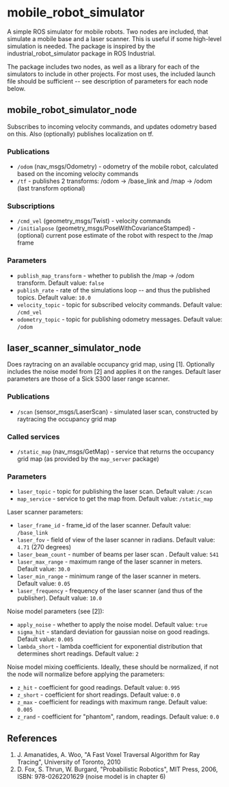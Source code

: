 # mobile_robot_simulator
A simple ROS simulator for mobile robots. Two nodes are included, that simulate a mobile base and a laser scanner. 
This is useful if some high-level simulation is needed. The package is inspired by the industrial_robot_simulator package in ROS Industrial.

The package includes two nodes, as well as a library for each of the simulators to include in other projects. For most uses, the included launch file should be sufficient -- see description of parameters for each node below.

## mobile_robot_simulator_node
Subscribes to incoming velocity commands, and updates odometry based on this. Also (optionally) publishes localization on tf.

### Publications
- `/odom` (nav_msgs/Odometry) - odometry of the mobile robot, calculated based on the incoming velocity commands
- `/tf` - publishes 2 transforms: /odom -> /base_link and /map -> /odom (last transform optional)

### Subscriptions
- `/cmd_vel` (geometry_msgs/Twist) - velocity commands 
- `/initialpose` (geometry_msgs/PoseWithCovarianceStamped) - (optional) current pose estimate of the robot with respect to the /map frame

### Parameters
- `publish_map_transform` - whether to publish the  /map -> /odom transform. Default value: `false`
- `publish_rate` - rate of the simulations loop -- and thus the published topics. Default value: `10.0`
- `velocity_topic` - topic for subscribed velocity commands. Default value: `/cmd_vel`
- `odometry_topic` - topic for publishing odometry messages. Default value: `/odom`


## laser_scanner_simulator_node
Does raytracing on an available occupancy grid map, using [1]. Optionally includes the noise model from [2] and applies it on the ranges. Default laser parameters are those of a Sick S300 laser range scanner.

### Publications
- `/scan` (sensor_msgs/LaserScan) - simulated laser scan, constructed by raytracing the occupancy grid map

### Called services
- `/static_map` (nav_msgs/GetMap) - service that returns the occupancy grid map (as provided by the `map_server` package)

### Parameters
- `laser_topic` - topic for publishing the laser scan. Default value: `/scan`
- `map_service` - service to get the map from. Default value: `/static_map`

Laser scanner parameters:

- `laser_frame_id` - frame_id of the laser scanner. Default value: `/base_link`
- `laser_fov` - field of view of the laser scanner in radians. Default value: `4.71` (270 degrees)
- `laser_beam_count` - number of beams per laser scan . Default value: `541`
- `laser_max_range` - maximum range of the laser scanner in meters. Default value: `30.0`
- `laser_min_range` - minimum range of the laser scanner in meters. Default value: `0.05`
- `laser_frequency` - frequency of the laser scanner (and thus of the publisher). Default value: `10.0`

Noise model parameters (see [2]):

- `apply_noise` - whether to apply the noise model. Default value: `true`
- `sigma_hit` - standard deviation for gaussian noise on good readings. Default value: `0.005`
- `lambda_short` - lambda coefficient for exponential distribution that determines short readings. Default value: `2`

Noise model mixing coefficients. Ideally, these should be normalized, if not the node will normalize before applying the parameters:
- `z_hit` - coefficient for good readings. Default value: `0.995`
- `z_short` - coefficient for short readings. Default value: `0.0`
- `z_max` - coefficient for readings with maximum range. Default value: `0.005`
- `z_rand` - coefficient for "phantom", random, readings. Default value: `0.0`

## References

1. J. Amanatides, A. Woo, "A Fast Voxel Traversal Algorithm for Ray Tracing", University of Toronto, 2010
2. D. Fox, S. Thrun, W. Burgard, "Probabilistic Robotics", MIT Press, 2006, ISBN: 978-0262201629 (noise model is in chapter 6)
